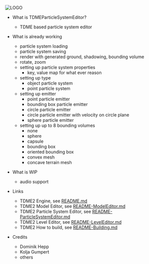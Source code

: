 ![LOGO](https://raw.githubusercontent.com/andreasdr/tdme2/master/resources/logo/tdme_logo_full.png)

- What is TDMEParticleSystemEditor?
    - TDME based particle system editor 

- What is already working
    - particle system loading
    - particle system saving
    - render with generated ground, shadowing, bounding volume
    - rotate, zoom
    - setting up particle system properties
        - key, value map for what ever reason
    - setting up type
        - object particle system
        - point particle system
    - setting up emitter
        - point particle emitter
        - bounding box particle emitter
        - circle particle emitter
        - circle particle emitter with velocity on circle plane
        - sphere particle emitter
    - setting up up to 8 bounding volumes
        - none
        - sphere
        - capsule
        - bounding box
        - oriented bounding box
        - convex mesh
        - concave terrain mesh

- What is WIP
    - audio support

- Links
	- TDME2 Engine, see [README.md](./README.md)
    - TDME2 Model Editor, see [README-ModelEditor.md](./README-ModelEditor.md)
    - TDME2 Particle System Editor, see [README-ParticleSystemEditor.md](./README-ParticleSystemEditor.md)
    - TDME2 Level Editor, see [README-LevelEditor.md](./README-LevelEditor.md)
    - TDME2 How to build, see [README-Building.md](./README-Building.md)

- Credits
    - Dominik Hepp
    - Kolja Gumpert
    - others
